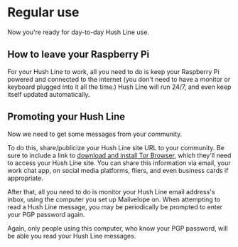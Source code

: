 # Regular use

Now you're ready for day-to-day Hush Line use. 

## How to leave your Raspberry Pi

For your Hush Line to work, all you need to do is keep your Raspberry Pi powered and connected to the internet (you don't need to have a monitor or keyboard plugged into it all the time.) Hush Line will run 24/7, and even keep itself updated automatically.

## Promoting your Hush Line

Now we need to get some messages from your community.

To do this, share/publicize your Hush Line site URL to your community. Be sure to include a link to [download and install Tor Browser](https://torproject.org/download), which they'll need to access your Hush Line site. You can share this information via email, your work chat app, on social media platforms, fliers, and even business cards if appropriate.

After that, all you need to do is monitor your Hush Line email address's inbox, using the computer you set up Mailvelope on. When attempting to read a Hush Line message, you may be periodically be prompted to enter your PGP password again. 

Again, only people using this computer, who know your PGP password, will be able you read your Hush Line messages.
